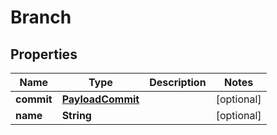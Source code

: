 
# Branch

## Properties
Name | Type | Description | Notes
------------ | ------------- | ------------- | -------------
**commit** | [**PayloadCommit**](PayloadCommit.md) |  |  [optional]
**name** | **String** |  |  [optional]



